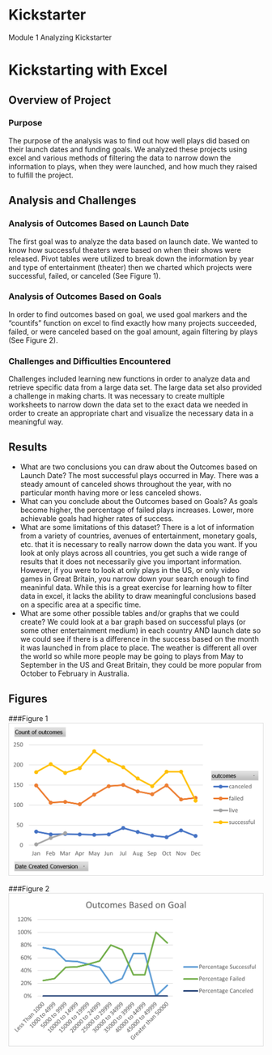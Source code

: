 # Kickstarter
Module 1 Analyzing Kickstarter
# Kickstarting with Excel

## Overview of Project

### Purpose
The purpose of the analysis was to find out how well plays did based on their launch dates and funding goals. We analyzed these projects using excel and various methods of filtering the data to narrow down the information to plays, when they were launched, and how much they raised to fulfill the project.

## Analysis and Challenges

### Analysis of Outcomes Based on Launch Date
The first goal was to analyze the data based on launch date. We wanted to know how successful theaters were based on when their shows were released. Pivot tables were utilized to break down the information by year and type of entertainment (theater) then we charted which projects were successful, failed, or canceled (See Figure 1).

### Analysis of Outcomes Based on Goals

In order to find outcomes based on goal, we used goal markers and the “countifs” function on excel to find exactly how many projects succeeded, failed, or were canceled based on the goal amount, again filtering by plays (See Figure 2). 

### Challenges and Difficulties Encountered
Challenges included learning new functions in order to analyze data and retrieve specific data from a large data set. The large data set also provided a challenge in making charts. It was necessary to create multiple worksheets to narrow down the data set to the exact data we needed in order to create an appropriate chart and visualize the necessary data in a meaningful way. 

## Results

- What are two conclusions you can draw about the Outcomes based on Launch Date?
The most successful plays occurred in May. There was a steady amount of canceled shows throughout the year, with no particular month having more or less canceled shows. 
- What can you conclude about the Outcomes based on Goals?
As goals become higher, the percentage of failed plays increases. Lower, more achievable goals had higher rates of success. 
- What are some limitations of this dataset?
There is a lot of information from a variety of countries, avenues of entertainment, monetary goals, etc. that it is necessary to really narrow down the data you want. If you look at only plays across all countries, you get such a wide range of results that it does not necessarily give you important information. However, if you were to look at only plays in the US, or only video games in Great Britain, you narrow down your search enough to find meaninful data. While this is a great exercise for learning how to filter data in excel, it lacks the ability to draw meaningful conclusions based on a specific area at a specific time. 
- What are some other possible tables and/or graphs that we could create?
We could look at a bar graph based on successful plays (or some other entertainment medium) in each country AND launch date so we could see if there is a difference in the success based on the month it was launched in from place to place. The weather is different all over the world so while more people may be going to plays from May to September in the US and Great Britain, they could be more popular from October to February in Australia. 

## Figures
###Figure 1
<img src="Outcomes Based on Launch Date.png">

###Figure 2
<img src="outcomes_vs_goals.png">


